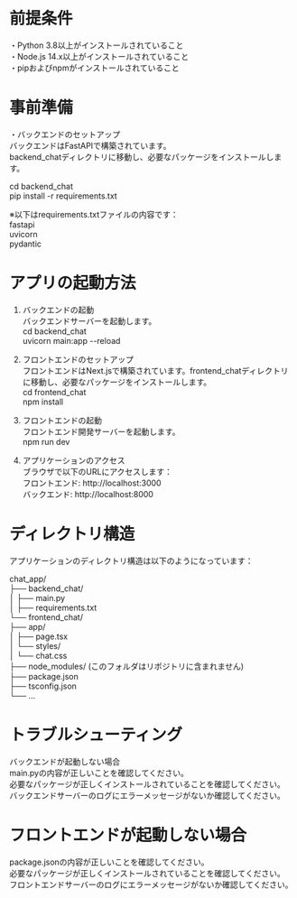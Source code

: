 # 前提条件</br>
・Python 3.8以上がインストールされていること</br>
・Node.js 14.x以上がインストールされていること</br>
・pipおよびnpmがインストールされていること

# 事前準備
・バックエンドのセットアップ</br>
バックエンドはFastAPIで構築されています。</br>
backend_chatディレクトリに移動し、必要なパッケージをインストールします。

cd backend_chat</br>
pip install -r requirements.txt

※以下はrequirements.txtファイルの内容です：</br>
fastapi</br>
uvicorn</br>
pydantic

# アプリの起動方法</br>
1. バックエンドの起動</br>
バックエンドサーバーを起動します。</br>
cd backend_chat</br>
uvicorn main:app --reload

2. フロントエンドのセットアップ</br>
フロントエンドはNext.jsで構築されています。frontend_chatディレクトリに移動し、必要なパッケージをインストールします。</br>
cd frontend_chat</br>
npm install</br>

3. フロントエンドの起動</br>
フロントエンド開発サーバーを起動します。</br>
npm run dev

4. アプリケーションのアクセス</br>
ブラウザで以下のURLにアクセスします：</br>
フロントエンド: http://localhost:3000</br>
バックエンド: http://localhost:8000


# ディレクトリ構造</br>
アプリケーションのディレクトリ構造は以下のようになっています：

chat_app/</br>
├── backend_chat/</br>
│   ├── main.py</br>
│   ├── requirements.txt</br>
└── frontend_chat/</br>
    ├── app/</br>
    │   ├── page.tsx</br>
    │   └── styles/</br>
    │       └── chat.css</br>
    ├── node_modules/ (このフォルダはリポジトリに含まれません)</br>
    ├── package.json</br>
    ├── tsconfig.json</br>
    └── ...

# トラブルシューティング</br>
バックエンドが起動しない場合</br>
main.pyの内容が正しいことを確認してください。</br>
必要なパッケージが正しくインストールされていることを確認してください。</br>
バックエンドサーバーのログにエラーメッセージがないか確認してください。

# フロントエンドが起動しない場合</br>
package.jsonの内容が正しいことを確認してください。</br>
必要なパッケージが正しくインストールされていることを確認してください。</br>
フロントエンドサーバーのログにエラーメッセージがないか確認してください。
